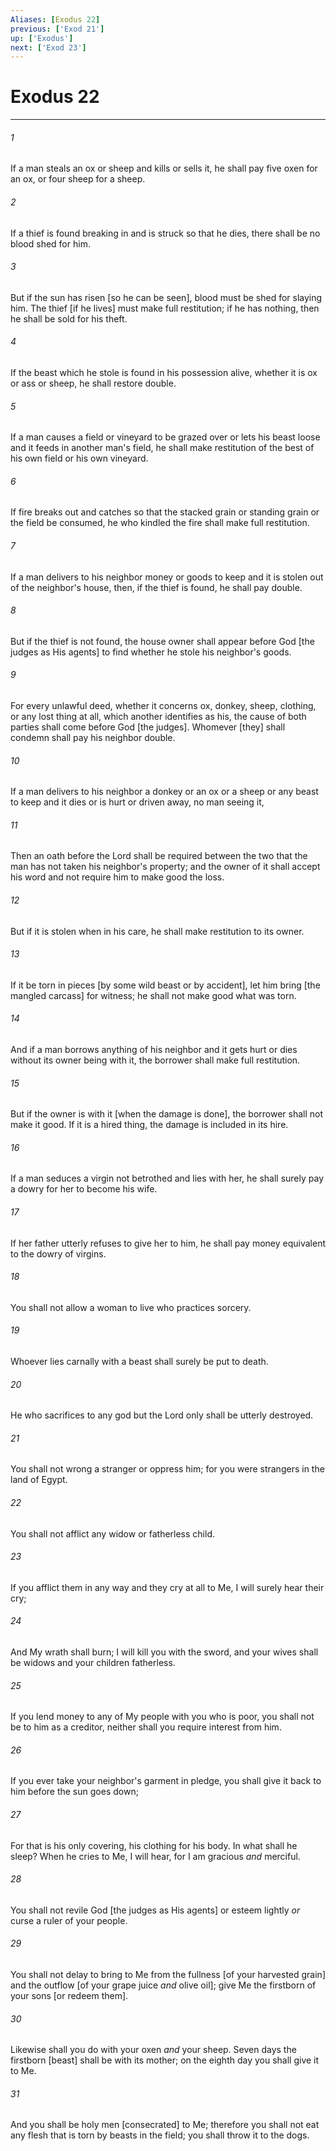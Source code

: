```yaml
---
Aliases: [Exodus 22]
previous: ['Exod 21']
up: ['Exodus']
next: ['Exod 23']
---
```

# Exodus 22

***














###### 1 






If a man steals an ox or sheep and kills or sells it, he shall pay five oxen for an ox, or four sheep for a sheep. 













###### 2 






If a thief is found breaking in and is struck so that he dies, there shall be no blood shed for him. 













###### 3 






But if the sun has risen [so he can be seen], blood must be shed for slaying him. The thief [if he lives] must make full restitution; if he has nothing, then he shall be sold for his theft. 













###### 4 






If the beast which he stole is found in his possession alive, whether it is ox or ass or sheep, he shall restore double. 













###### 5 






If a man causes a field or vineyard to be grazed over or lets his beast loose and it feeds in another man's field, he shall make restitution of the best of his own field or his own vineyard. 













###### 6 






If fire breaks out and catches so that the stacked grain or standing grain or the field be consumed, he who kindled the fire shall make full restitution. 













###### 7 






If a man delivers to his neighbor money or goods to keep and it is stolen out of the neighbor's house, then, if the thief is found, he shall pay double. 













###### 8 






But if the thief is not found, the house owner shall appear before God [the judges as His agents] to find whether he stole his neighbor's goods. 













###### 9 






For every unlawful deed, whether it concerns ox, donkey, sheep, clothing, or any lost thing at all, which another identifies as his, the cause of both parties shall come before God [the judges]. Whomever [they] shall condemn shall pay his neighbor double. 













###### 10 






If a man delivers to his neighbor a donkey or an ox or a sheep or any beast to keep and it dies or is hurt or driven away, no man seeing it, 













###### 11 






Then an oath before the Lord shall be required between the two that the man has not taken his neighbor's property; and the owner of it shall accept his word and not require him to make good the loss. 













###### 12 






But if it is stolen when in his care, he shall make restitution to its owner. 













###### 13 






If it be torn in pieces [by some wild beast or by accident], let him bring [the mangled carcass] for witness; he shall not make good what was torn. 













###### 14 






And if a man borrows anything of his neighbor and it gets hurt or dies without its owner being with it, the borrower shall make full restitution. 













###### 15 






But if the owner is with it [when the damage is done], the borrower shall not make it good. If it is a hired thing, the damage is included in its hire. 













###### 16 






If a man seduces a virgin not betrothed and lies with her, he shall surely pay a dowry for her to become his wife. 













###### 17 






If her father utterly refuses to give her to him, he shall pay money equivalent to the dowry of virgins. 













###### 18 






You shall not allow a woman to live who practices sorcery. 













###### 19 






Whoever lies carnally with a beast shall surely be put to death. 













###### 20 






He who sacrifices to any god but the Lord only shall be utterly destroyed. 













###### 21 






You shall not wrong a stranger or oppress him; for you were strangers in the land of Egypt. 













###### 22 






You shall not afflict any widow or fatherless child. 













###### 23 






If you afflict them in any way and they cry at all to Me, I will surely hear their cry; 













###### 24 






And My wrath shall burn; I will kill you with the sword, and your wives shall be widows and your children fatherless. 













###### 25 






If you lend money to any of My people with you who is poor, you shall not be to him as a creditor, neither shall you require interest from him. 













###### 26 






If you ever take your neighbor's garment in pledge, you shall give it back to him before the sun goes down; 













###### 27 






For that is his only covering, his clothing for his body. In what shall he sleep? When he cries to Me, I will hear, for I am gracious _and_ merciful. 













###### 28 






You shall not revile God [the judges as His agents] or esteem lightly _or_ curse a ruler of your people. 













###### 29 






You shall not delay to bring to Me from the fullness [of your harvested grain] and the outflow [of your grape juice _and_ olive oil]; give Me the firstborn of your sons [or redeem them]. 













###### 30 






Likewise shall you do with your oxen _and_ your sheep. Seven days the firstborn [beast] shall be with its mother; on the eighth day you shall give it to Me. 













###### 31 






And you shall be holy men [consecrated] to Me; therefore you shall not eat any flesh that is torn by beasts in the field; you shall throw it to the dogs.
